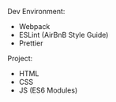 Dev Environment:
- Webpack
- ESLint (AirBnB Style Guide)
- Prettier

Project:
- HTML
- CSS
- JS (ES6 Modules)
